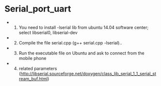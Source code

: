 # Serial_port_uart
- 1) You need to install -lserial lib from ubuntu 14.04 software center; select libserial0, libserial-dev
- 2) Compile the file serial.cpp (g++ serial.cpp  -lserial)..
- 3) Run the executable file on Ubuntu and ask to connect from the mobile phone
- 4) related parameters (http://libserial.sourceforge.net/doxygen/class_lib_serial_1_1_serial_stream_buf.html)
